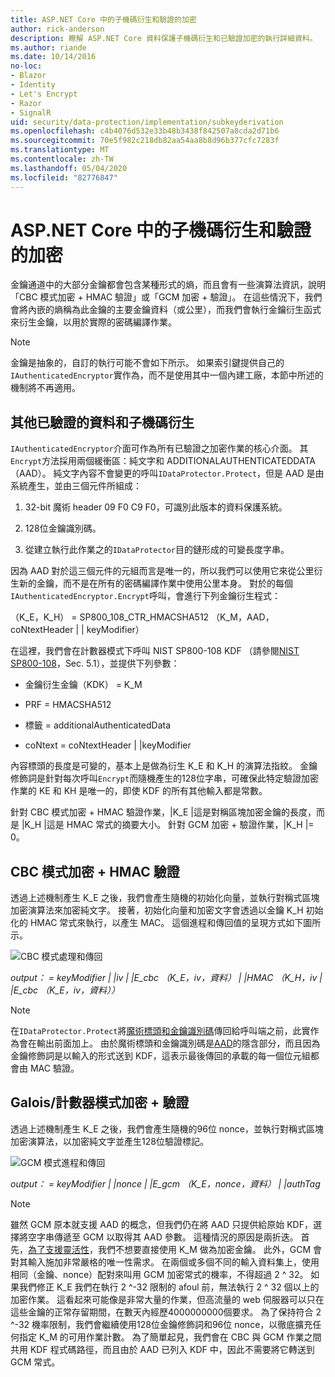 ```yaml
---
title: ASP.NET Core 中的子機碼衍生和驗證的加密
author: rick-anderson
description: 瞭解 ASP.NET Core 資料保護子機碼衍生和已驗證加密的執行詳細資料。
ms.author: riande
ms.date: 10/14/2016
no-loc:
- Blazor
- Identity
- Let's Encrypt
- Razor
- SignalR
uid: security/data-protection/implementation/subkeyderivation
ms.openlocfilehash: c4b4076d532e33b48b3438f842507a8cda2d71b6
ms.sourcegitcommit: 70e5f982c218db82aa54aa8b8d96b377cfc7283f
ms.translationtype: MT
ms.contentlocale: zh-TW
ms.lasthandoff: 05/04/2020
ms.locfileid: "82776847"
---
```

# <a name="subkey-derivation-and-authenticated-encryption-in-aspnet-core"></a>ASP.NET Core 中的子機碼衍生和驗證的加密

<a name="data-protection-implementation-subkey-derivation"></a>

金鑰通道中的大部分金鑰都會包含某種形式的熵，而且會有一些演算法資訊，說明「CBC 模式加密 + HMAC 驗證」或「GCM 加密 + 驗證」。 在這些情況下，我們會將內嵌的熵稱為此金鑰的主要金鑰資料（或公里），而我們會執行金鑰衍生函式來衍生金鑰，以用於實際的密碼編譯作業。

> [!NOTE]
> 金鑰是抽象的，自訂的執行可能不會如下所示。 如果索引鍵提供自己的`IAuthenticatedEncryptor`實作為，而不是使用其中一個內建工廠，本節中所述的機制將不再適用。

<a name="data-protection-implementation-subkey-derivation-aad"></a>

## <a name="additional-authenticated-data-and-subkey-derivation"></a>其他已驗證的資料和子機碼衍生

`IAuthenticatedEncryptor`介面可作為所有已驗證之加密作業的核心介面。 其`Encrypt`方法採用兩個緩衝區：純文字和 ADDITIONALAUTHENTICATEDDATA （AAD）。 純文字內容不會變更的呼叫`IDataProtector.Protect`，但是 AAD 是由系統產生，並由三個元件所組成：

1. 32-bit 魔術 header 09 F0 C9 F0，可識別此版本的資料保護系統。

2. 128位金鑰識別碼。

3. 從建立執行此作業之的`IDataProtector`目的鏈形成的可變長度字串。

因為 AAD 對於這三個元件的元組而言是唯一的，所以我們可以使用它來從公里衍生新的金鑰，而不是在所有的密碼編譯作業中使用公里本身。 對於的每個`IAuthenticatedEncryptor.Encrypt`呼叫，會進行下列金鑰衍生程式：

（K_E，K_H） = SP800_108_CTR_HMACSHA512 （K_M，AAD，coNtextHeader | | keyModifier）

在這裡，我們會在計數器模式下呼叫 NIST SP800-108 KDF （請參閱[NIST SP800-108](https://nvlpubs.nist.gov/nistpubs/Legacy/SP/nistspecialpublication800-108.pdf)，Sec. 5.1），並提供下列參數：

* 金鑰衍生金鑰（KDK） = K_M

* PRF = HMACSHA512

* 標籤 = additionalAuthenticatedData

* coNtext = coNtextHeader | |keyModifier

內容標頭的長度是可變的，基本上是做為衍生 K_E 和 K_H 的演算法指紋。 金鑰修飾詞是針對每次呼叫`Encrypt`而隨機產生的128位字串，可確保此特定驗證加密作業的 KE 和 KH 是唯一的，即使 KDF 的所有其他輸入都是常數。

針對 CBC 模式加密 + HMAC 驗證作業，|K_E |這是對稱區塊加密金鑰的長度，而是 |K_H |這是 HMAC 常式的摘要大小。 針對 GCM 加密 + 驗證作業，|K_H |= 0。

## <a name="cbc-mode-encryption--hmac-validation"></a>CBC 模式加密 + HMAC 驗證

透過上述機制產生 K_E 之後，我們會產生隨機的初始化向量，並執行對稱式區塊加密演算法來加密純文字。 接著，初始化向量和加密文字會透過以金鑰 K_H 初始化的 HMAC 常式來執行，以產生 MAC。 這個進程和傳回值的呈現方式如下圖所示。

![CBC 模式處理和傳回](subkeyderivation/_static/cbcprocess.png)

*output： = keyModifier | |iv | |E_cbc （K_E，iv，資料） | |HMAC （K_H，iv | |E_cbc （K_E，iv，資料））*

> [!NOTE]
> 在`IDataProtector.Protect`將[魔術標頭和金鑰識別碼](xref:security/data-protection/implementation/authenticated-encryption-details)傳回給呼叫端之前，此實作為會在輸出前面加上。 由於魔術標頭和金鑰識別碼是[AAD](xref:security/data-protection/implementation/subkeyderivation#data-protection-implementation-subkey-derivation-aad)的隱含部分，而且因為金鑰修飾詞是以輸入的形式送到 KDF，這表示最後傳回的承載的每一個位元組都會由 MAC 驗證。

## <a name="galoiscounter-mode-encryption--validation"></a>Galois/計數器模式加密 + 驗證

透過上述機制產生 K_E 之後，我們會產生隨機的96位 nonce，並執行對稱式區塊加密演算法，以加密純文字並產生128位驗證標記。

![GCM 模式進程和傳回](subkeyderivation/_static/galoisprocess.png)

*output： = keyModifier | |nonce | |E_gcm （K_E，nonce，資料） | |authTag*

> [!NOTE]
> 雖然 GCM 原本就支援 AAD 的概念，但我們仍在將 AAD 只提供給原始 KDF，選擇將空字串傳遞至 GCM 以取得其 AAD 參數。 這種情況的原因是兩折迭。 首先，[為了支援靈活性](xref:security/data-protection/implementation/context-headers#data-protection-implementation-context-headers)，我們不想要直接使用 K_M 做為加密金鑰。 此外，GCM 會對其輸入施加非常嚴格的唯一性需求。 在兩個或多個不同的輸入資料集上，使用相同（金鑰、nonce）配對來叫用 GCM 加密常式的機率，不得超過 2 ^ 32。 如果我們修正 K_E 我們在執行 2 ^-32 限制的 afoul 前，無法執行 2 ^ 32 個以上的加密作業。 這看起來可能像是非常大量的作業，但高流量的 web 伺服器可以只在這些金鑰的正常存留期間，在數天內經歷4000000000個要求。 為了保持符合 2 ^-32 機率限制，我們會繼續使用128位金鑰修飾詞和96位 nonce，以徹底擴充任何指定 K_M 的可用作業計數。 為了簡單起見，我們會在 CBC 與 GCM 作業之間共用 KDF 程式碼路徑，而且由於 AAD 已列入 KDF 中，因此不需要將它轉送到 GCM 常式。
